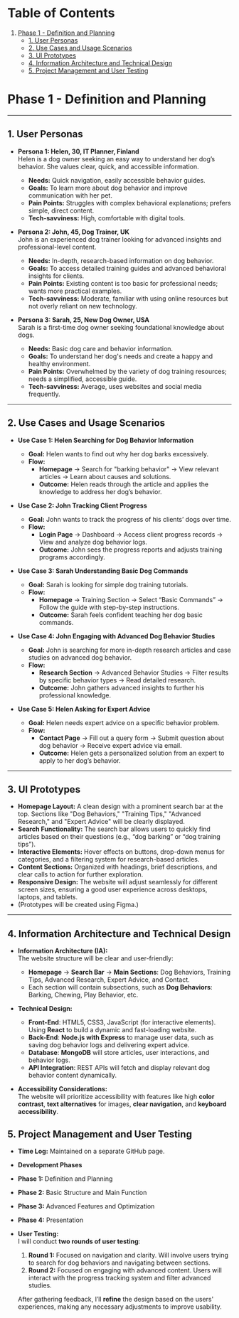 # **Table of Contents**

1. [Phase 1 - Definition and Planning](#phase-1---definition-and-planning)  
   - [1. User Personas](#1-user-personas)  
   - [2. Use Cases and Usage Scenarios](#2-use-cases-and-usage-scenarios)  
   - [3. UI Prototypes](#3-ui-prototypes)  
   - [4. Information Architecture and Technical Design](#4-information-architecture-and-technical-design)  
   - [5. Project Management and User Testing](#5-project-management-and-user-testing)

# **Phase 1 - Definition and Planning**

---

## **1. User Personas**

- **Persona 1: Helen, 30, IT Planner, Finland**  
  Helen is a dog owner seeking an easy way to understand her dog’s behavior. She values clear, quick, and accessible information.  
  - **Needs:** Quick navigation, easily accessible behavior guides.
  - **Goals:** To learn more about dog behavior and improve communication with her pet.
  - **Pain Points:** Struggles with complex behavioral explanations; prefers simple, direct content.
  - **Tech-savviness:** High, comfortable with digital tools.

- **Persona 2: John, 45, Dog Trainer, UK**  
  John is an experienced dog trainer looking for advanced insights and professional-level content.  
  - **Needs:** In-depth, research-based information on dog behavior.
  - **Goals:** To access detailed training guides and advanced behavioral insights for clients.
  - **Pain Points:** Existing content is too basic for professional needs; wants more practical examples.
  - **Tech-savviness:** Moderate, familiar with using online resources but not overly reliant on new technology.

- **Persona 3: Sarah, 25, New Dog Owner, USA**  
  Sarah is a first-time dog owner seeking foundational knowledge about dogs.  
  - **Needs:** Basic dog care and behavior information.
  - **Goals:** To understand her dog's needs and create a happy and healthy environment.
  - **Pain Points:** Overwhelmed by the variety of dog training resources; needs a simplified, accessible guide.
  - **Tech-savviness:** Average, uses websites and social media frequently.

---

## **2. Use Cases and Usage Scenarios**

- **Use Case 1: Helen Searching for Dog Behavior Information**  
  - **Goal:** Helen wants to find out why her dog barks excessively.
  - **Flow:**  
    - **Homepage** → Search for "barking behavior" → View relevant articles → Learn about causes and solutions.
    - **Outcome:** Helen reads through the article and applies the knowledge to address her dog’s behavior.

- **Use Case 2: John Tracking Client Progress**  
  - **Goal:** John wants to track the progress of his clients’ dogs over time.
  - **Flow:**  
    - **Login Page** → Dashboard → Access client progress records → View and analyze dog behavior logs.
    - **Outcome:** John sees the progress reports and adjusts training programs accordingly.

- **Use Case 3: Sarah Understanding Basic Dog Commands**  
  - **Goal:** Sarah is looking for simple dog training tutorials.
  - **Flow:**  
    - **Homepage** → Training Section → Select “Basic Commands” → Follow the guide with step-by-step instructions.
    - **Outcome:** Sarah feels confident teaching her dog basic commands.

- **Use Case 4: John Engaging with Advanced Dog Behavior Studies**  
  - **Goal:** John is searching for more in-depth research articles and case studies on advanced dog behavior.
  - **Flow:**  
    - **Research Section** → Advanced Behavior Studies → Filter results by specific behavior types → Read detailed research.
    - **Outcome:** John gathers advanced insights to further his professional knowledge.

- **Use Case 5: Helen Asking for Expert Advice**  
  - **Goal:** Helen needs expert advice on a specific behavior problem.
  - **Flow:**  
    - **Contact Page** → Fill out a query form → Submit question about dog behavior → Receive expert advice via email.
    - **Outcome:** Helen gets a personalized solution from an expert to apply to her dog’s behavior.

---

## **3. UI Prototypes**

- **Homepage Layout:** A clean design with a prominent search bar at the top. Sections like "Dog Behaviors," "Training Tips," "Advanced Research," and "Expert Advice" will be clearly displayed.
- **Search Functionality:** The search bar allows users to quickly find articles based on their questions (e.g., “dog barking” or “dog training tips”).
- **Interactive Elements:** Hover effects on buttons, drop-down menus for categories, and a filtering system for research-based articles.
- **Content Sections:** Organized with headings, brief descriptions, and clear calls to action for further exploration.
- **Responsive Design:** The website will adjust seamlessly for different screen sizes, ensuring a good user experience across desktops, laptops, and tablets.
- (Prototypes will be created using Figma.)

---

## **4. Information Architecture and Technical Design**

- **Information Architecture (IA):**  
  The website structure will be clear and user-friendly:
  - **Homepage** → **Search Bar** → **Main Sections**: Dog Behaviors, Training Tips, Advanced Research, Expert Advice, and Contact.  
  - Each section will contain subsections, such as **Dog Behaviors**: Barking, Chewing, Play Behavior, etc.

- **Technical Design:**  
  - **Front-End**: HTML5, CSS3, JavaScript (for interactive elements). Using **React** to build a dynamic and fast-loading website.
  - **Back-End**: **Node.js with Express** to manage user data, such as saving dog behavior logs and delivering expert advice.  
  - **Database**: **MongoDB** will store articles, user interactions, and behavior logs.
  - **API Integration**: REST APIs will fetch and display relevant dog behavior content dynamically.
  
- **Accessibility Considerations:**  
  The website will prioritize accessibility with features like high **color contrast**, **text alternatives** for images, **clear navigation**, and **keyboard accessibility**.

## **5. Project Management and User Testing**

- **Time Log:** Maintained on a separate GitHub page.

- **Development Phases**  
- **Phase 1:** Definition and Planning  
- **Phase 2:** Basic Structure and Main Function  
- **Phase 3:** Advanced Features and Optimization  
- **Phase 4:** Presentation  

- **User Testing:**  
  I will conduct **two rounds of user testing**:
    1. **Round 1:** Focused on navigation and clarity. Will involve users trying to search for dog behaviors and navigating between sections.
    2. **Round 2:** Focused on engaging with advanced content. Users will interact with the progress tracking system and filter advanced studies.

  After gathering feedback, I’ll **refine** the design based on the users' experiences, making any necessary adjustments to improve usability.
